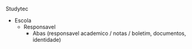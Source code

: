 Studytec
- Escola
  - Responsavel
    - Abas (responsavel academico / notas / boletim, documentos, identidade)
  
